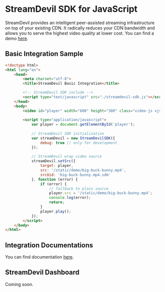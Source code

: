 StreamDevil SDK for JavaScript
==============================

StreamDevil provides an intelligent peer-assisted streaming infrastructure on top of your existing CDN. It radically reduces your CDN bandwidth and allows you to serve the highest video quality at lower cost. 
You can find a demo [here](https://streamdevil.io/vod-demo/).

## Basic Integration Sample

```html
<!doctype html>
<html lang="en">
    <head>
        <meta charset="utf-8">
        <title>StreamDevil Basic Integration</title>

        <!-- StreamDevil SDK include -->
        <script type="text/javascript" src="./streamdevil-sdk.js"></script>
    </head>
    <body>
        <video id="player" width="600" height="300" class="video-js vjs-default-skin" controls muted></video>
        
        <script type="application/javascript">
            var player = document.getElementById('player');
    
            // StreamDevil SDK initialization
            var streamDevil = new StreamDevilSDK({
                debug: true // only for development
            });
        
            // StreamDevil wrap video source
            streamDevil.setSrc({
                target: player,
                src: '/static/demo/big-buck-bunny.mp4', 
                srcUid: 'big-buck-bunny.mp4.sdm'
            }, function (error) {
                if (error) {
                    // fallback to plain source 
                    player.src = '/static/demo/big-buck-bunny.mp4';
                    console.log(error);
                    return;
                }
                player.play();
            });
        </script>
    </body>
</html>
```

## Integration Documentations

You can find documentation [here](https://streamdevil.github.com/streamdevil-sdk-js).

## StreamDevil Dashboard

Coming soon.